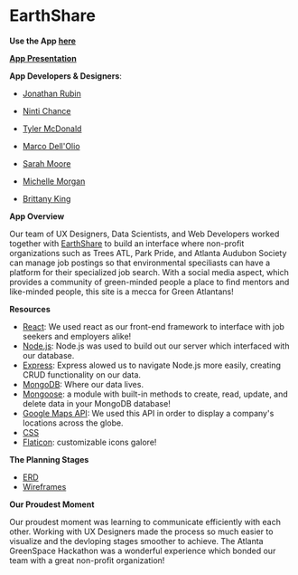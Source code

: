 # EarthShare

**Use the App [here](https://earthshare-project.herokuapp.com/)**

**[App Presentation](https://docs.google.com/presentation/d/1KOHTUO6rBGC-Ju6vn-cwzo_g4D0eDlb4QRPl_oip6Kk/edit)**


**App Developers & Designers**: 
* [Jonathan Rubin](https://github.com/rubinj30)
* [Ninti Chance](https://github.com/nintichance)
* [Tyler McDonald](https://github.com/ManiacalBilby)
* [Marco Dell'Olio](https://github.com/MarcoDellOlio)
* [Sarah Moore](https://www.linkedin.com/in/sarahelizmoore/)
* [Michelle Morgan](https://www.linkedin.com/in/michellecmorgan/)

* [Brittany King](https://www.linkedin.com/in/brittany-king-93308823/)

**App Overview**

Our team of UX Designers, Data Scientists, and Web Developers worked together with [EarthShare](http://www.earthshare.org/) to build an interface where non-profit organizations such as Trees ATL, Park Pride, and Atlanta Audubon Society can manage job postings so that environmental speciliasts can have a platform for their specialized job search. With a social media aspect, which provides a community of green-minded people a place to find mentors and like-minded people, this site is a mecca for Green Atlantans!


**Resources**

* [React](https://expressjs.com/): We used react as our front-end framework to interface with job seekers and employers alike!
* [Node.js](https://nodejs.org/en/): Node.js was used to build out our server which interfaced with our database.
* [Express](https://expressjs.com/): Express alowed us to navigate Node.js more easily, creating CRUD functionality on our data.
* [MongoDB](https://www.mongodb.com/): Where our data lives.
* [Mongoose](https://www.mongodb.com/): a module with built-in methods to create, read, update, and delete data in your MongoDB database!
* [Google Maps API](https://developers.google.com/maps/documentation/javascript/): We used this API in order to display a company's locations across the globe. 
* [CSS](https://expressjs.com/)
* [Flaticon](https://www.flaticon.com/): customizable icons galore!

**The Planning Stages**


* [ERD](https://drive.google.com/drive/folders/1yBrOkzIi69Y3d8B32KvqVrljx2hRl9XZ)
* [Wireframes](https://drive.google.com/drive/folders/1S2VsfTNKp7N9oijxBJiA2K8BzFrE0WfI)



**Our Proudest Moment**

Our proudest moment was learning to communicate efficiently with each other. Working with UX Designers made the process so much easier to visualize and the devloping stages smoother to achieve. The Atlanta GreenSpace Hackathon was a wonderful experience which bonded our team with a great non-profit organization!
